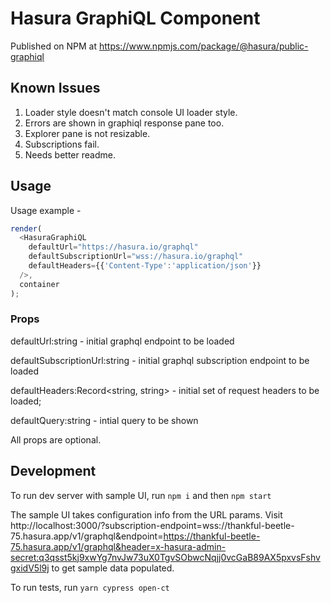 # Hasura GraphiQL Component

Published on NPM at https://www.npmjs.com/package/@hasura/public-graphiql

## Known Issues

1. Loader style doesn't match console UI loader style.
2. Errors are shown in graphiql response pane too.
3. Explorer pane is not resizable.
4. Subscriptions fail.
5. Needs better readme.

## Usage

Usage example -

```javascript
render(
  <HasuraGraphiQL
    defaultUrl="https://hasura.io/graphql"
    defaultSubscriptionUrl="wss://hasura.io/graphql"
    defaultHeaders={{'Content-Type':'application/json'}}
  />,
  container
);
```

### Props

defaultUrl:string - initial graphql endpoint to be loaded

defaultSubscriptionUrl:string - initial graphql subscription endpoint to be loaded

defaultHeaders:Record<string, string> - initial set of request headers to be loaded;

defaultQuery:string - intial query to be shown


All props are optional.

## Development

To run dev server with sample UI, run
`npm i` and then `npm start`

The sample UI takes configuration info from the URL params. Visit http://localhost:3000/?subscription-endpoint=wss://thankful-beetle-75.hasura.app/v1/graphql&endpoint=https://thankful-beetle-75.hasura.app/v1/graphql&header=x-hasura-admin-secret:q3qsst5kj9xwYg7nvJw73uX0TgvSObwcNqjj0vcGaB89AX5pxvsFshvgxidV5l9j to get sample data populated.

To run tests, run
`yarn cypress open-ct`
